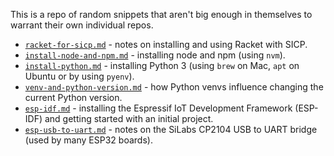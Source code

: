 This is a repo of random snippets that aren't big enough in themselves to warrant their own individual repos.

* [`racket-for-sicp.md`](racket-for-sicp.md) - notes on installing and using Racket with SICP.
* [`install-node-and-npm.md`](install-node-and-npm.md) - installing node and npm (using `nvm`).
* [`install-python.md`](install-python.md) - installing Python 3 (using `brew` on Mac, `apt` on Ubuntu or by using `pyenv`).
* [`venv-and-python-version.md`](venv-and-python-version.md) - how Python venvs influence changing the current Python version.
* [`esp-idf.md`](esp-idf.md) - installing the Espressif IoT Development Framework (ESP-IDF) and getting started with an initial project.
* [`esp-usb-to-uart.md`](esp-usb-to-uart.md) - notes on the SiLabs CP2104 USB to UART bridge (used by many ESP32 boards).
